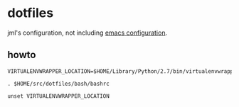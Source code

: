 # dotfiles

jml's configuration, not including
[emacs configuration](https://github.com/jml/emacs-configuration).

## howto

```
VIRTUALENVWRAPPER_LOCATION=$HOME/Library/Python/2.7/bin/virtualenvwrapper.sh

. $HOME/src/dotfiles/bash/bashrc

unset VIRTUALENVWRAPPER_LOCATION
```
